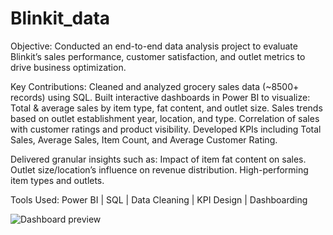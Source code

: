 # Blinkit_data

Objective: Conducted an end-to-end data analysis project to evaluate Blinkit’s sales performance, customer satisfaction, and outlet metrics to drive business optimization.

Key Contributions:
Cleaned and analyzed grocery sales data (~8500+ records) using SQL.
Built interactive dashboards in Power BI to visualize:
Total & average sales by item type, fat content, and outlet size.
Sales trends based on outlet establishment year, location, and type.
Correlation of sales with customer ratings and product visibility.
Developed KPIs including Total Sales, Average Sales, Item Count, and Average Customer Rating.

Delivered granular insights such as:
Impact of item fat content on sales.
Outlet size/location’s influence on revenue distribution.
High-performing item types and outlets.

Tools Used: Power BI | SQL | Data Cleaning | KPI Design | Dashboarding

![Dashboard preview]()

